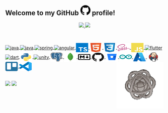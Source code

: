 ## Welcome to my GitHub <svg height="32" aria-hidden="true" viewBox="0 0 16 16" version="1.1" width="32" data-view-component="true" class="octicon octicon-mark-github v-align-middle"><path fill-rule="evenodd" d="M8 0C3.58 0 0 3.58 0 8c0 3.54 2.29 6.53 5.47 7.59.4.07.55-.17.55-.38 0-.19-.01-.82-.01-1.49-2.01.37-2.53-.49-2.69-.94-.09-.23-.48-.94-.82-1.13-.28-.15-.68-.52-.01-.53.63-.01 1.08.58 1.23.82.72 1.21 1.87.87 2.33.66.07-.52.28-.87.51-1.07-1.78-.2-3.64-.89-3.64-3.95 0-.87.31-1.59.82-2.15-.08-.2-.36-1.02.08-2.12 0 0 .67-.21 2.2.82.64-.18 1.32-.27 2-.27.68 0 1.36.09 2 .27 1.53-1.04 2.2-.82 2.2-.82.44 1.1.16 1.92.08 2.12.51.56.82 1.27.82 2.15 0 3.07-1.87 3.75-3.65 3.95.29.25.54.73.54 1.48 0 1.07-.01 1.93-.01 2.2 0 .21.15.46.55.38A8.013 8.013 0 0016 8c0-4.42-3.58-8-8-8z"></path></svg> profile!
<div align="center">
  <a href="https://github.com/yamatoguro">
  <img height="180em" src="https://github-readme-stats.vercel.app/api?username=yamatoguro&show_icons=true&theme=dark&include_all_commits=true&count_private=true"/>
  <img height="180em" src="https://github-readme-stats.vercel.app/api/top-langs/?username=yamatoguro&layout=compact&langs_count=7&theme=dark"/>
</div>
  
  ##
  
<div style="display: inline_block"><br>
  <img alt="java" align="center" height="30" width="40" src="https://cdn.jsdelivr.net/gh/devicons/devicon/icons/c/c-line.svg" />
  <img alt="java" align="center" height="30" width="40" src="https://cdn.jsdelivr.net/gh/devicons/devicon/icons/java/java-original.svg" />
  <img alt="spring" align="center" height="30" width="40" src="https://cdn.jsdelivr.net/gh/devicons/devicon/icons/spring/spring-original.svg" />
  <img alt="angular" align="center" height="30" width="40" src="https://cdn.jsdelivr.net/gh/devicons/devicon/icons/angularjs/angularjs-original.svg" />
  <img alt="typescript" align="center" height="30" width="40" src="https://raw.githubusercontent.com/devicons/devicon/master/icons/typescript/typescript-plain.svg">
  <img alt="html5" align="center" height="30" width="40" src="https://raw.githubusercontent.com/devicons/devicon/master/icons/html5/html5-original.svg">
  <img alt="css3" align="center" height="30" width="40" src="https://raw.githubusercontent.com/devicons/devicon/master/icons/css3/css3-original.svg">
  <img alt="sass" align="center" height="30" width="40" src="https://raw.githubusercontent.com/devicons/devicon/v2.15.1/icons/sass/sass-original.svg">
  <img alt="javascript" align="center" height="30" width="40" src="https://raw.githubusercontent.com/devicons/devicon/master/icons/javascript/javascript-plain.svg">
  <img alt="flutter" align="center" height="30" width="40" src="https://cdn.jsdelivr.net/gh/devicons/devicon/icons/flutter/flutter-original.svg" />
  <img alt="dart" align="center" height="30" width="40" src="https://cdn.jsdelivr.net/gh/devicons/devicon/icons/dart/dart-original.svg" />
  <img alt="python" align="center" height="30" width="40" src="https://raw.githubusercontent.com/devicons/devicon/master/icons/python/python-original.svg">
  <img alt="unity" align="center" height="30" width="40" src="https://cdn.jsdelivr.net/gh/devicons/devicon/icons/unity/unity-original.svg" />
  <img alt="postgresql" align="center" height="30" width="40" src="https://raw.githubusercontent.com/devicons/devicon/v2.15.1/icons/postgresql/postgresql-original.svg">
  <img alt="mongodb" align="center" height="30" width="40" src="https://raw.githubusercontent.com/devicons/devicon/v2.15.1/icons/mongodb/mongodb-original.svg">
  <img alt="markdown" align="center" height="30" width="40" src="https://raw.githubusercontent.com/devicons/devicon/v2.15.1/icons/markdown/markdown-original.svg">
  <img alt="github" align="center" height="30" width="40" src="https://raw.githubusercontent.com/devicons/devicon/v2.15.1/icons/github/github-original.svg">
  <img alt="bitbucket" align="center" height="30" width="40" src="https://raw.githubusercontent.com/devicons/devicon/v2.15.1/icons/bitbucket/bitbucket-original.svg">
  <img alt="arduino" align="center" height="30" width="40" src="https://raw.githubusercontent.com/devicons/devicon/v2.15.1/icons/arduino/arduino-original.svg">
  <img alt="azure" align="center" height="30" width="40" src="https://raw.githubusercontent.com/devicons/devicon/v2.15.1/icons/azure/azure-original.svg">
  <img alt="jenkins" align="center" height="30" width="40" src="https://raw.githubusercontent.com/devicons/devicon/v2.15.1/icons/jenkins/jenkins-original.svg">
  <img alt="trello" align="center" height="30" width="40" src="https://raw.githubusercontent.com/devicons/devicon/v2.15.1/icons/trello/trello-plain.svg">
  <img alt="vscode" align="center" height="30" width="40" src="https://raw.githubusercontent.com/devicons/devicon/v2.15.1/icons/vscode/vscode-original.svg">
  <img align="right" alt="Logo" height="150" src="https://github.com/yamatoguro/yamatoguro/blob/main/logo-animated.gif?raw=true" />
</div>
  <br>
<div> 
   
  <a href = "mailto:contato@c99.io"><img src="https://img.shields.io/badge/-Gmail-%23333?style=for-the-badge&logo=gmail&logoColor=white" target="_blank"></a>
  <a href="https://www.linkedin.com/in/oiago/" target="_blank"><img src="https://img.shields.io/badge/-LinkedIn-%230077B5?style=for-the-badge&logo=linkedin&logoColor=white" target="_blank"></a> 
 
</div>
